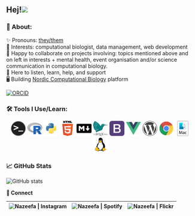<p align="center">
  <h2>Hej!<img src="https://media.giphy.com/media/mGcNjsfWAjY5AEZNw6/giphy.gif" width="50"></h2>
</p>

<h3> 📄 About:</h3>

✨ Pronouns: [they/them](https://pronoun.is/they) <br>
🧬 Interests: computational biologist, data management, web development<br>
🌟 Happy to collaborate on projects involving: topics mentioned above and on left in interests + mental health, event organisation and/or science communication in computational biology. <br>
🌸 Here to listen, learn, help, and support <br>
🖥 Building [Nordic Computational Biology](https://nordic-compbio.iscbsc.org) platform<br>

<a href="https://orcid.org/0000-0001-7791-4984" target="_blank"><img alt="ORCID" src="https://img.shields.io/badge/-ORCID-A6CE39?style=flat-square&logo=ORCID&logoColor=white"></a>

<h3> 🛠 Tools I Use/Learn: </h3>

<p align="center">
  
  <div align="center">
  
  <code><img height="40" src="https://raw.githubusercontent.com/github/explore/80688e429a7d4ef2fca1e82350fe8e3517d3494d/topics/terminal/terminal.png"></code>
  <code><img height="40" src="https://raw.githubusercontent.com/github/explore/80688e429a7d4ef2fca1e82350fe8e3517d3494d/topics/r/r.png"></code>
  <code><img height="40" src="https://raw.githubusercontent.com/github/explore/80688e429a7d4ef2fca1e82350fe8e3517d3494d/topics/python/python.png"></code>
  <code><img height="40" src="https://raw.githubusercontent.com/github/explore/80688e429a7d4ef2fca1e82350fe8e3517d3494d/topics/html/html.png"></code>
  <code><img height="40" src="https://raw.githubusercontent.com/github/explore/80688e429a7d4ef2fca1e82350fe8e3517d3494d/topics/markdown/markdown.png"></code>
  <code><img height="40" src="https://raw.githubusercontent.com/github/explore/80688e429a7d4ef2fca1e82350fe8e3517d3494d/topics/latex/latex.png"></code>
  <code><img height="40" src="https://raw.githubusercontent.com/github/explore/80688e429a7d4ef2fca1e82350fe8e3517d3494d/topics/bootstrap/bootstrap.png"></code>
  <code><img height="40" 
src="https://raw.githubusercontent.com/github/explore/80688e429a7d4ef2fca1e82350fe8e3517d3494d/topics/vue/vue.png"></code>
  <code><img height="40" src="https://raw.githubusercontent.com/github/explore/80688e429a7d4ef2fca1e82350fe8e3517d3494d/topics/wordpress/wordpress.png"></code>
  <code><img height="40" src="https://raw.githubusercontent.com/github/explore/80688e429a7d4ef2fca1e82350fe8e3517d3494d/topics/chrome/chrome.png"></code>
  <code><img height="40" src="https://raw.githubusercontent.com/github/explore/80688e429a7d4ef2fca1e82350fe8e3517d3494d/topics/macos/macos.png"></code>
  <code><img height="40" src="https://raw.githubusercontent.com/github/explore/80688e429a7d4ef2fca1e82350fe8e3517d3494d/topics/linux/linux.png"></code>

  </div>
</p>

<!--- <details>
<summary>Click for GitHub Stats</summary> </details --->
<h3> 📈 GitHub Stats </h3> 

![GitHub stats](https://github-readme-stats.vercel.app/api?username=Nazeeefa&show_icons=t&hide_border=t&theme=radical&count_private=t)


<p align="left">
  <b>🌈 Connect </b><br>
  <!--- 
  <a href="https://twitter.com/_nazeefatima"><img src="https://img.icons8.com/color/50/000000/twitter-squared.png" alt="Twitter"/></a>
  <a href="https://www.linkedin.com/in/nazeefafatima"><img src="https://img.icons8.com/color/50/000000/linkedin.png" alt="linkedin"/></a>
--->
<table>
<thead>
<tr>
  <th <a href="https://www.instagram.com/zeeef"><img src="https://img.icons8.com/color/50/000000/instagram-new.png" alt="Nazeefa | Instagram"/></a></th>
  <th <a href="https://open.spotify.com/user/nazeefa?si=ba050495ba034288"><img src="https://img.icons8.com/color/50/000000/spotify.png" alt="Nazeefa | Spotify"/></a></th>
  <th <a href="https://www.flickr.com/photos/nazeefafatima"><img src="https://img.icons8.com/color/50/000000/flickr.png" alt="Nazeefa | Flickr"/></a></th>
</table>
</thead>
</tr>
</p>
